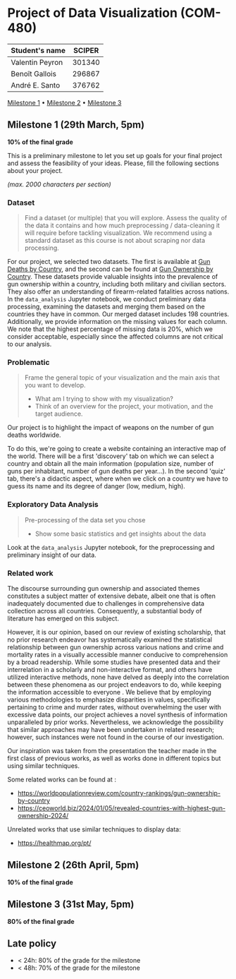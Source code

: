 # Project of Data Visualization (COM-480)

| Student's name | SCIPER |
| -------------- | ------ |
|Valentin Peyron |301340 |
|Benoît Gallois |296867 |
| André E. Santo | 376762 |

[Milestone 1](#milestone-1) • [Milestone 2](#milestone-2) • [Milestone 3](#milestone-3)

## Milestone 1 (29th March, 5pm)

**10% of the final grade**

This is a preliminary milestone to let you set up goals for your final project and assess the feasibility of your ideas.
Please, fill the following sections about your project.

*(max. 2000 characters per section)*

### Dataset

> Find a dataset (or multiple) that you will explore. Assess the quality of the data it contains and how much preprocessing / data-cleaning it will require before tackling visualization. We recommend using a standard dataset as this course is not about scraping nor data processing.

For our project, we selected two datasets. The first is available at [Gun Deaths by Country](https://worldpopulationreview.com/country-rankings/gun-deaths-by-country), and the second can be found at [Gun Ownership by Country](https://worldpopulationreview.com/country-rankings/gun-ownership-by-country). These datasets provide valuable insights into the prevalence of gun ownership within a country, including both military and civilian sectors. They also offer an understanding of firearm-related fatalities across nations. In the `data_analysis` Jupyter notebook, we conduct preliminary data processing, examining the datasets and merging them based on the countries they have in common. Our merged dataset includes 198 countries. Additionally, we provide information on the missing values for each column. We note that the highest percentage of missing data is 20%, which we consider acceptable, especially since the affected columns are not critical to our analysis.
### Problematic

> Frame the general topic of your visualization and the main axis that you want to develop.
> - What am I trying to show with my visualization?
> - Think of an overview for the project, your motivation, and the target audience.


Our project is to highlight the impact of weapons on the number of gun deaths worldwide.

To do this, we're going to create a website containing an interactive map of the world. There will be a first 'discovery' tab on which we can select a country and obtain all the main information (population size, number of guns per inhabitant, number of gun deaths per year...). In the second 'quiz' tab, there's a didactic aspect, where when we click on a country we have to guess its name and its degree of danger (low, medium, high).


### Exploratory Data Analysis

> Pre-processing of the data set you chose
> - Show some basic statistics and get insights about the data

Look at the `data_analysis` Jupyter notebook, for the preprocessing and preliminary insight of our data.
### Related work

The discourse surrounding gun ownership and associated themes constitutes a subject matter of extensive debate, albeit one that is often inadequately documented due to challenges in comprehensive data collection across all countries. Consequently, a substantial body of literature has emerged on this subject.

However, it is our opinion, based on our review of existing scholarship, that no prior research endeavor has systematically examined the statistical relationship between gun ownership across various nations and crime and mortality rates in a visually accessible manner conducive to comprehension by a broad readership. While some studies have presented data and their interrelation in a scholarly and non-interactive format, and others have utilized interactive methods, none have delved as deeply into the correlation between these phenomena as our project endeavors to do, while keeping the information accessible to everyone
.
We believe that by employing various methodologies to emphasize disparities in values, specifically pertaining to crime and murder rates, without overwhelming the user with excessive data points, our project achieves a novel synthesis of information unparalleled by prior works. Nevertheless, we acknowledge the possibility that similar approaches may have been undertaken in related research; however, such instances were not found in the course of our investigation.

Our inspiration was taken from the presentation the teacher made in the first class of previous works, as well as works done in different topics but using similar techniques.

Some related works can be found at : 
- https://worldpopulationreview.com/country-rankings/gun-ownership-by-country
- https://ceoworld.biz/2024/01/05/revealed-countries-with-highest-gun-ownership-2024/

Unrelated works that use similar techniques to display data:
 - https://healthmap.org/pt/

## Milestone 2 (26th April, 5pm)

**10% of the final grade**


## Milestone 3 (31st May, 5pm)

**80% of the final grade**


## Late policy

- < 24h: 80% of the grade for the milestone
- < 48h: 70% of the grade for the milestone

